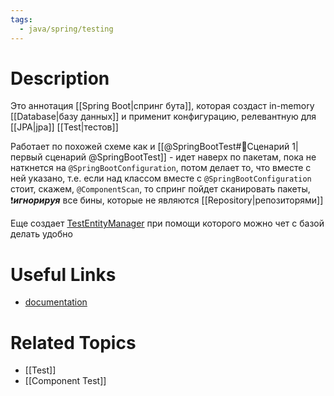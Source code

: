 ```yaml
---
tags:
  - java/spring/testing
---
```

# Description
Это аннотация [[Spring Boot|спринг бута]], которая создаст in-memory [[Database|базу данных]] и применит конфигурацию, релевантную для [[JPA|jpa]] [[Test|тестов]]

Работает по похожей схеме как и [[@SpringBootTest#🚩Сценарий 1|первый сценарий @SpringBootTest]] - идет наверх по пакетам, пока не наткнется на `@SpringBootConfiguration`, потом делает то, что вместе с ней указано, т.е. если над классом вместе с `@SpringBootConfiguration` стоит, скажем, `@ComponentScan`, то спринг пойдет сканировать пакеты, ❗***игнорируя*** все бины, которые не являются [[Repository|репозиторями]]

Еще создает [TestEntityManager](https://docs.spring.io/spring-boot/docs/current/api/org/springframework/boot/test/autoconfigure/orm/jpa/TestEntityManager.html) при помощи которого можно чет с базой делать удобно

# Useful Links
- [documentation](https://docs.spring.io/spring-boot/docs/current/api/org/springframework/boot/test/autoconfigure/orm/jpa/DataJpaTest.html)

# Related Topics
- [[Test]]
- [[Component Test]]